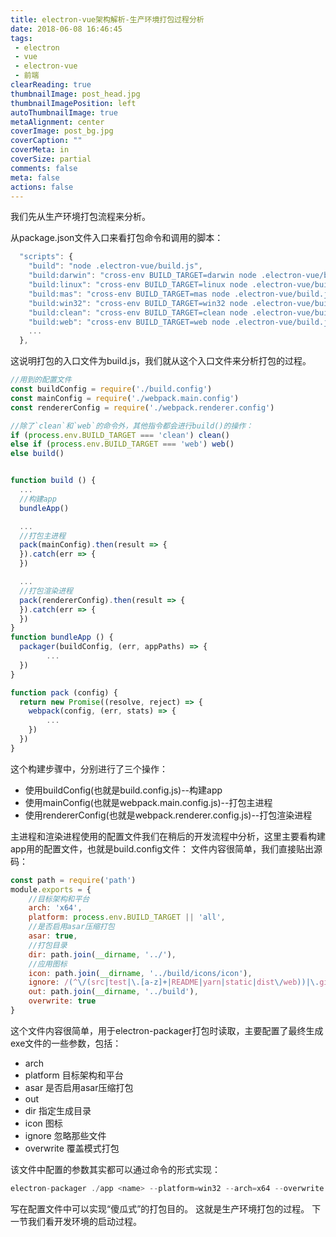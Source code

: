 ```yaml
---
title: electron-vue架构解析-生产环境打包过程分析
date: 2018-06-08 16:46:45
tags:
 - electron
 - vue
 - electron-vue
 - 前端
clearReading: true
thumbnailImage: post_head.jpg
thumbnailImagePosition: left
autoThumbnailImage: true
metaAlignment: center
coverImage: post_bg.jpg
coverCaption: ""
coverMeta: in
coverSize: partial
comments: false
meta: false
actions: false
---
```

<!-- toc -->

我们先从生产环境打包流程来分析。
<!-- more -->

从package.json文件入口来看打包命令和调用的脚本：

```javascript
  "scripts": {
    "build": "node .electron-vue/build.js",
    "build:darwin": "cross-env BUILD_TARGET=darwin node .electron-vue/build.js",
    "build:linux": "cross-env BUILD_TARGET=linux node .electron-vue/build.js",
    "build:mas": "cross-env BUILD_TARGET=mas node .electron-vue/build.js",
    "build:win32": "cross-env BUILD_TARGET=win32 node .electron-vue/build.js",
    "build:clean": "cross-env BUILD_TARGET=clean node .electron-vue/build.js",
    "build:web": "cross-env BUILD_TARGET=web node .electron-vue/build.js",
    ...
  },
```

这说明打包的入口文件为build.js，我们就从这个入口文件来分析打包的过程。

```javascript
//用到的配置文件
const buildConfig = require('./build.config')
const mainConfig = require('./webpack.main.config')
const rendererConfig = require('./webpack.renderer.config')

//除了`clean`和`web`的命令外，其他指令都会进行build()的操作：
if (process.env.BUILD_TARGET === 'clean') clean()
else if (process.env.BUILD_TARGET === 'web') web()
else build()


function build () {
  ...
  //构建app
  bundleApp()

  ...
  //打包主进程
  pack(mainConfig).then(result => {
  }).catch(err => {
  })

  ...
  //打包渲染进程
  pack(rendererConfig).then(result => {
  }).catch(err => {
  })
}
function bundleApp () {
  packager(buildConfig, (err, appPaths) => {
        ...
  })
}

function pack (config) {
  return new Promise((resolve, reject) => {
    webpack(config, (err, stats) => {
        ...
    })
  })
}
```

这个构建步骤中，分别进行了三个操作：
 - 使用buildConfig(也就是build.config.js)--构建app
 - 使用mainConfig(也就是webpack.main.config.js)--打包主进程
 - 使用rendererConfig(也就是webpack.renderer.config.js)--打包渲染进程

主进程和渲染进程使用的配置文件我们在稍后的开发流程中分析，这里主要看构建app用的配置文件，也就是build.config文件：
文件内容很简单，我们直接贴出源码：

```javascript
const path = require('path')
module.exports = {
    //目标架构和平台
    arch: 'x64',
    platform: process.env.BUILD_TARGET || 'all',
    //是否启用asar压缩打包
    asar: true,
    //打包目录
    dir: path.join(__dirname, '../'),
    //应用图标
    icon: path.join(__dirname, '../build/icons/icon'),
    ignore: /(^\/(src|test|\.[a-z]+|README|yarn|static|dist\/web))|\.gitkeep/,
    out: path.join(__dirname, '../build'),
    overwrite: true
}
```

这个文件内容很简单，用于electron-packager打包时读取，主要配置了最终生成exe文件的一些参数，包括：
 - arch
 - platform
    目标架构和平台
 - asar
    是否启用asar压缩打包
 - out
 - dir
    指定生成目录
 - icon
    图标
 - ignore
    忽略那些文件
 - overwrite
    覆盖模式打包

该文件中配置的参数其实都可以通过命令的形式实现：

```javascript
electron-packager ./app <name> --platform=win32 --arch=x64 --overwrite --ignore=dev-settings
```

写在配置文件中可以实现“傻瓜式”的打包目的。
这就是生产环境打包的过程。
下一节我们看开发环境的启动过程。
